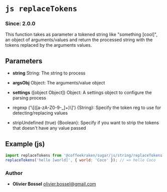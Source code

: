 


<!-- @namespace    sugar.js.string -->

# ```js replaceTokens ```
### Since: 2.0.0

This function takes as parameter a tokened string like "something [cool]", an object
of arguments/values and return the processed string with the tokens replaced by the arguments values.

## Parameters

- **string**  String: The string to process

- **argsObj**  Object: The arguments/value object

- **settings** ([object Object]) Object: A settings object to configure the parsing process
- regexp ('\\[([a-zA-Z0-9-_]+)\\]') {String}: Specify the token reg to use for detecting/replacing values
- stripUndefined (true) {Boolean}: Specify if you want to strip the tokens that doesn't have any value passed



## Example (js)

```js
import replaceTokens from '@coffeekraken/sugar/js/string/replaceTokens';
replaceTokens('hello [world]', { world: 'Coco' }); // => hello Coco
```


### Author
- **Olivier Bossel** <a href="mailto:olivier.bossel@gmail.com">olivier.bossel@gmail.com</a> 



